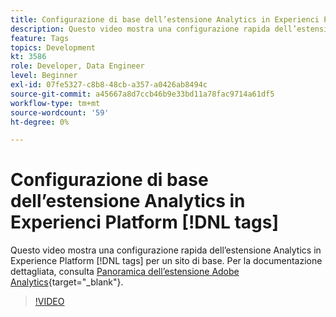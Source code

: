 ```yaml
---
title: Configurazione di base dell’estensione Analytics in Experienci Platform [!DNL tags]
description: Questo video mostra una configurazione rapida dell’estensione Analytics in Experience Platform [!DNL tags] per un sito di base.
feature: Tags
topics: Development
kt: 3586
role: Developer, Data Engineer
level: Beginner
exl-id: 07fe5327-c8b8-48cb-a357-a0426ab8494c
source-git-commit: a45667a8d7ccb46b9e33bd11a78fac9714a61df5
workflow-type: tm+mt
source-wordcount: '59'
ht-degree: 0%

---
```


# Configurazione di base dell’estensione Analytics in Experienci Platform [!DNL tags]

Questo video mostra una configurazione rapida dell’estensione Analytics in Experience Platform [!DNL tags] per un sito di base. Per la documentazione dettagliata, consulta [Panoramica dell’estensione Adobe Analytics](https://experienceleague.adobe.com/docs/experience-platform/tags/extensions/client/analytics/overview.html){target="_blank"}.

>[!VIDEO](https://video.tv.adobe.com/v/28751/?quality=12&learn=on)
